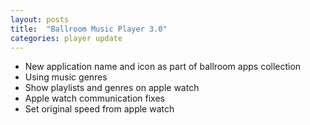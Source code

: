```yaml
---
layout: posts
title:  "Ballroom Music Player 3.0"
categories: player update
---
```

- New application name and icon as part of ballroom apps collection
- Using music genres
- Show playlists and genres on apple watch
- Apple watch communication fixes
- Set original speed from apple watch